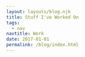 ```yaml
---
layout: layouts/blog.njk
title: Stuff I've Worked On
tags:
  - nav
navtitle: Work
date: 2017-01-01
permalink: /blog/index.html
---
```


